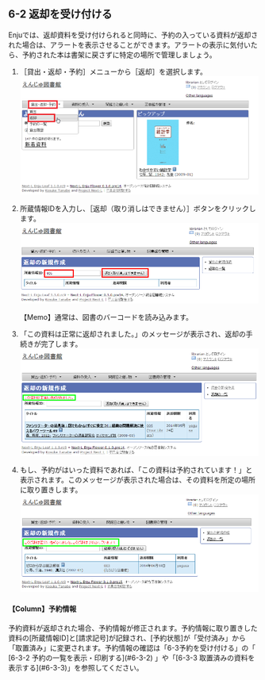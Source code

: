 <a name="6-2" />

6-2 返却を受け付ける
--------------------

Enjuでは、返却資料を受け付けられると同時に、予約の入っている資料が返却された場合は、アラートを表示させることができます。アラートの表示に気付いたら、予約された本は書架に戻さずに特定の場所で管理しましょう。

1. ［貸出・返却・予約］メニューから［返却］を選択します。  
   ![返却](assets/images/image_operation_186_2.png)
2. 所蔵情報IDを入力し、［返却（取り消しはできません）］ボタンをクリックします。  
   ![返却（取り消しはできません）クリック](assets/images/image_operation_188.png)

	<div class="alert alert-info">【Memo】通常は、図書のバーコードを読み込みます。
	</div>

3. 「この資料は正常に返却されました。」のメッセージが表示され、返却の手続きが完了します。
   ![返却](assets/images/image_operation_188_2.png)
4. もし、予約がはいった資料であれば、「この資料は予約されています！」と表示されます。このメッセージが表示された場合は、その資料を所定の場所に取り置きします。
   ![返却](assets/images/image_operation_188_2_r.png)

<div class="alert alert-success" markdown="1">
<h4 class="alert-heading">【Column】予約情報</h4>
予約資料が返却された場合、予約情報が修正されます。予約情報に取り置きした資料の[所蔵情報ID]と[請求記号]が記録され、[予約状態]が「受付済み」から「取置済み」に変更されます。予約情報の確認は「6-3予約を受け付ける」の「
[6-3-2 予約の一覧を表示・印刷する](#6-3-2)
」や「[6-3-3 取置済みの資料を表示する](#6-3-3)」を参照してください。
</div>
